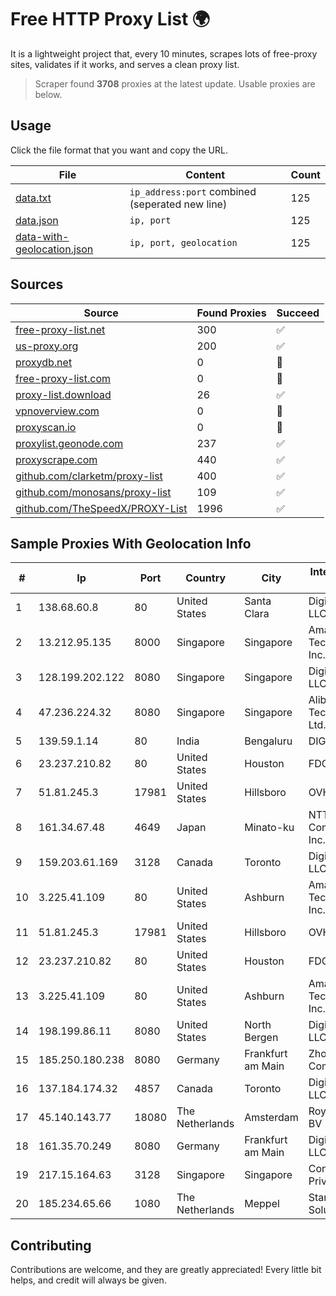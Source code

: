 
# Free HTTP Proxy List 🌍

It is a lightweight project that, every 10 minutes, scrapes lots of free-proxy sites, validates if it works, and serves a clean proxy list.


> Scraper found **3708** proxies at the latest update. Usable proxies are below.

## Usage

Click the file format that you want and copy the URL.


|File|Content|Count|
|----|-------|-----|
|[data.txt](https://raw.githubusercontent.com/themiralay/Proxy-List-World/master/data.txt)|`ip_address:port` combined (seperated new line)|125|
|[data.json](https://raw.githubusercontent.com/themiralay/Proxy-List-World/master/data.json)|`ip, port`|125|
|[data-with-geolocation.json](https://raw.githubusercontent.com/themiralay/Proxy-List-World/master/data-with-geolocation.json)|`ip, port, geolocation`|125|

## Sources

|Source|Found Proxies|Succeed|
|------|-------------|-------|
|[free-proxy-list.net](https://free-proxy-list.net)|300|✅|
|[us-proxy.org](https://www.us-proxy.org)|200|✅|
|[proxydb.net](http://proxydb.net)|0|🚫|
|[free-proxy-list.com](https://free-proxy-list.com/?page=&port=&type%5B%5D=http&type%5B%5D=https&up_time=0&search=Search)|0|🚫|
|[proxy-list.download](https://www.proxy-list.download/HTTP)|26|✅|
|[vpnoverview.com](https://vpnoverview.com/privacy/anonymous-browsing/free-proxy-servers)|0|🚫|
|[proxyscan.io](https://www.proxyscan.io)|0|🚫|
|[proxylist.geonode.com](https://proxylist.geonode.com/api/proxy-list?limit=300&page=1&sort_by=lastChecked&sort_type=desc&protocols=http,https)|237|✅|
|[proxyscrape.com](https://api.proxyscrape.com/v2/?request=displayproxies&protocol=http&timeout=10000&country=all&ssl=all&anonymity=all)|440|✅|
|[github.com/clarketm/proxy-list](https://raw.githubusercontent.com/clarketm/proxy-list/master/proxy-list-raw.txt)|400|✅|
|[github.com/monosans/proxy-list](https://raw.githubusercontent.com/monosans/proxy-list/main/proxies/http.txt)|109|✅|
|[github.com/TheSpeedX/PROXY-List](https://raw.githubusercontent.com/TheSpeedX/PROXY-List/master/http.txt)|1996|✅|


## Sample Proxies With Geolocation Info

|#|Ip|Port|Country|City|Internet Service Provider|
|-|--|----|-------|----|-------------------------|
|1|138.68.60.8|80|United States|Santa Clara|DigitalOcean, LLC|
|2|13.212.95.135|8000|Singapore|Singapore|Amazon Technologies Inc.|
|3|128.199.202.122|8080|Singapore|Singapore|DigitalOcean, LLC|
|4|47.236.224.32|8080|Singapore|Singapore|Alibaba (US) Technology Co., Ltd.|
|5|139.59.1.14|80|India|Bengaluru|DIGITALOCEAN|
|6|23.237.210.82|80|United States|Houston|FDCservers.net|
|7|51.81.245.3|17981|United States|Hillsboro|OVH SAS|
|8|161.34.67.48|4649|Japan|Minato-ku|NTT PC Communications, Inc.|
|9|159.203.61.169|3128|Canada|Toronto|DigitalOcean, LLC|
|10|3.225.41.109|80|United States|Ashburn|Amazon Technologies Inc.|
|11|51.81.245.3|17981|United States|Hillsboro|OVH SAS|
|12|23.237.210.82|80|United States|Houston|FDCservers.net|
|13|3.225.41.109|80|United States|Ashburn|Amazon Technologies Inc.|
|14|198.199.86.11|8080|United States|North Bergen|DigitalOcean, LLC|
|15|185.250.180.238|8080|Germany|Frankfurt am Main|ZhouyiSat Communications|
|16|137.184.174.32|4857|Canada|Toronto|DigitalOcean, LLC|
|17|45.140.143.77|18080|The Netherlands|Amsterdam|RoyaleHosting BV|
|18|161.35.70.249|8080|Germany|Frankfurt am Main|DigitalOcean, LLC|
|19|217.15.164.63|3128|Singapore|Singapore|Contabo Asia Private Limited|
|20|185.234.65.66|1080|The Netherlands|Meppel|Stark Industries Solutions LTD|



## Contributing

Contributions are welcome, and they are greatly appreciated! Every
little bit helps, and credit will always be given.

